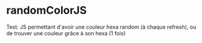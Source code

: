 # randomColorJS
Test: JS permettant d'avoir une couleur hexa random (à chaque refresh), ou de trouver une couleur grâce à son hexa (1 fois)
